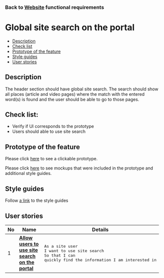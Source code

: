 ### Back to [Website](/sports_hub_portal/web_application_features/web_application_features_list/) functional requirements

# Global site search on the portal

- [Description](#description)
- [Check list](#check-list)
- [Prototype of the feature](#prototype-of-the-feature)
- [Style guides](#style-guides)
- [User stories](#user-stories)

## Description

The header section should have global site search. The search should show all places (article and video pages) where the match with the entered word(s) is found and the user should be able to go to those pages.

## Check list:

  - Verify if UI corresponds to the prototype
  - Users should able to use site search

## Prototype of the feature

Please click [here](https://www.figma.com/proto/ZoxzwUAIg07UEnbYO0lljl/Global-Site-Search?node-id=6834%3A15675&viewport=957%2C301%2C0.11661802232265472&scaling=min-zoom) to see a clickable prototype.

Please click [here](https://www.figma.com/file/ZoxzwUAIg07UEnbYO0lljl/Global-Site-Search?node-id=0%3A1) to see mockups that were included in the prototype and additional style guides.

## Style guides

Follow [a link](https://www.figma.com/proto/0zkkf5WC77OSpvyD6YXpFE/Style-guides?page-id=0%3A1&node-id=19%3A5368&viewport=266%2C48%2C0.54&scaling=min-zoom&starting-point-node-id=19%3A5368) to the style guides

## User stories

No           |      Name     |   Details
------------ | ------------- | -------------
1 |[**Allow users to use site search on the portal**](/sports_hub_portal/web_application_features/global_site_search/user_stories/site_search)|<pre>As a site user<br>I want to use site search<br>So that I can quickly find the information I am interested in</pre>
